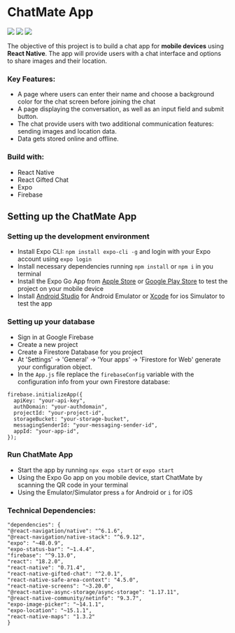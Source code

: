 # ChatMate App

<img src="img/chatmate01.png">
<img src="img/chatmate02.png">
<img src="img/chatmate03.png">

The objective of this project is to build a chat app for **mobile devices** using **React Native**. The app will provide users with a chat interface and options to share images and their location.

### Key Features:

- A page where users can enter their name and choose a background color for the chat screen before joining the chat
- A page displaying the conversation, as well as an input field and submit button.
- The chat provide users with two additional communication features: sending images and location data.
- Data gets stored online and offline.

### Build with:

- React Native
- React Gifted Chat
- Expo
- Firebase

## Setting up the ChatMate App

### Setting up the development environment

-   Install Expo CLI:  `npm install expo-cli -g`  and login with your Expo account using  `expo login`
-   Install necessary dependencies running `npm install` or `npm i` in you terminal
-   Install the Expo Go App from  [Apple Store](https://apps.apple.com/us/app/expo-go/id982107779)  or  [Google Play Store](https://play.google.com/store/apps/details?id=host.exp.exponent&gl=DE)  to test the project on your mobile device
-   Install  [Android Studio](https://developer.android.com/studio)  for Android Emulator or  [Xcode](https://apps.apple.com/de/app/xcode/id497799835?mt=12)  for ios Simulator to test the app

### Setting up your database

-   Sign in at Google Firebase
-   Create a new project
-   Create a Firestore Database for you project
-   At 'Settings' -> 'General' -> 'Your apps' -> 'Firestore for Web' generate your configuration object.
-   In the  `App.js`  file replace the  `firebaseConfig`  variable with the configuration info from your own Firestore database:

```
firebase.initializeApp({
  apiKey: "your-api-key",
  authDomain: "your-authdomain",
  projectId: "your-project-id",
  storageBucket: "your-storage-bucket",
  messagingSenderId: "your-messaging-sender-id",
  appId: "your-app-id",
});
```
### Run ChatMate App

-   Start the app by running  `npx expo start`  or  `expo start`
-   Using the Expo Go app on you mobile device, start ChatMate by scanning the QR code in your terminal
-   Using the Emulator/Simulator press  `a`  for Android or  `i`  for iOS

### Technical Dependencies:

```
"dependencies": {
"@react-navigation/native": "^6.1.6",
"@react-navigation/native-stack": "^6.9.12",
"expo": "~48.0.9",
"expo-status-bar": "~1.4.4",
"firebase": "^9.13.0",
"react": "18.2.0",
"react-native": "0.71.4",
"react-native-gifted-chat": "^2.0.1",
"react-native-safe-area-context": "4.5.0",
"react-native-screens": "~3.20.0",
"@react-native-async-storage/async-storage": "1.17.11",
"@react-native-community/netinfo": "9.3.7",
"expo-image-picker": "~14.1.1",
"expo-location": "~15.1.1",
"react-native-maps": "1.3.2"
}
```
